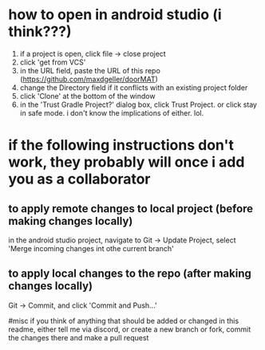 # how to open in android studio (i think???)
1. if a project is open, click file -> close project
2. click 'get from VCS'
3. in the URL field, paste the URL of this repo (https://github.com/maxdgeller/doorMAT)
4. change the Directory field if it conflicts with an existing project folder
5. click 'Clone' at the bottom of the window
6. in the 'Trust Gradle Project?' dialog box, click Trust Project. or click stay in safe mode. i don't know the implications of either. lol.

# if the following instructions don't work, they probably will once i add you as a collaborator
## to apply remote changes to local project (before making changes locally)
in the android studio project, navigate to Git -> Update Project, select 'Merge incoming changes int othe current branch'
## to apply local changes to the repo (after making changes locally)
Git -> Commit, and click 'Commit and Push...'

#misc
if you think of anything that should be added or changed in this readme, either tell me via discord, or create a new branch or fork, commit the changes there and make a pull request
